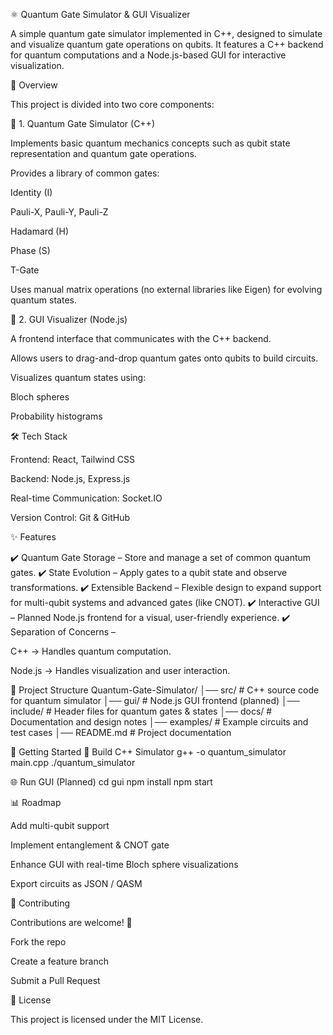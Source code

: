 ⚛️ Quantum Gate Simulator & GUI Visualizer

A simple quantum gate simulator implemented in C++, designed to simulate and visualize quantum gate operations on qubits.
It features a C++ backend for quantum computations and a Node.js-based GUI for interactive visualization.

📖 Overview

This project is divided into two core components:

🔹 1. Quantum Gate Simulator (C++)

Implements basic quantum mechanics concepts such as qubit state representation and quantum gate operations.

Provides a library of common gates:

Identity (I)

Pauli-X, Pauli-Y, Pauli-Z

Hadamard (H)

Phase (S)

T-Gate

Uses manual matrix operations (no external libraries like Eigen) for evolving quantum states.

🔹 2. GUI Visualizer (Node.js)

A frontend interface that communicates with the C++ backend.

Allows users to drag-and-drop quantum gates onto qubits to build circuits.

Visualizes quantum states using:

Bloch spheres

Probability histograms


🛠️ Tech Stack

Frontend: React, Tailwind CSS

Backend: Node.js, Express.js

Real-time Communication: Socket.IO

Version Control: Git & GitHub

✨ Features

✔️ Quantum Gate Storage – Store and manage a set of common quantum gates.
✔️ State Evolution – Apply gates to a qubit state and observe transformations.
✔️ Extensible Backend – Flexible design to expand support for multi-qubit systems and advanced gates (like CNOT).
✔️ Interactive GUI – Planned Node.js frontend for a visual, user-friendly experience.
✔️ Separation of Concerns –

C++ → Handles quantum computation.

Node.js → Handles visualization and user interaction.

📂 Project Structure
Quantum-Gate-Simulator/
│── src/                # C++ source code for quantum simulator
│── gui/                # Node.js GUI frontend (planned)
│── include/            # Header files for quantum gates & states
│── docs/               # Documentation and design notes
│── examples/           # Example circuits and test cases
│── README.md           # Project documentation

🚀 Getting Started
🔧 Build C++ Simulator
g++ -o quantum_simulator main.cpp
./quantum_simulator

🌐 Run GUI (Planned)
cd gui
npm install
npm start

📊 Roadmap

 Add multi-qubit support

 Implement entanglement & CNOT gate

 Enhance GUI with real-time Bloch sphere visualizations

 Export circuits as JSON / QASM

🤝 Contributing

Contributions are welcome! 🎉

Fork the repo

Create a feature branch

Submit a Pull Request

📜 License

This project is licensed under the MIT License.